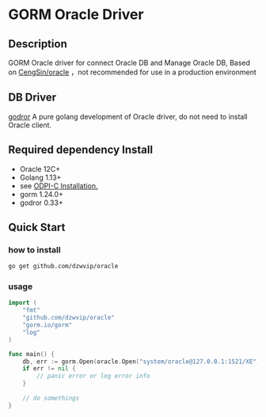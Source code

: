 # GORM Oracle Driver


## Description

GORM Oracle driver for connect Oracle DB and Manage Oracle DB, Based on [CengSin/oracle](https://github.com/CengSin/oracle)
，not recommended for use in a production environment
## DB Driver
[godror](https://github.com/godror/godror) A pure golang development of Oracle driver, do not need to install Oracle client.
## Required dependency Install

- Oracle 12C+
- Golang 1.13+
- see [ODPI-C Installation.](https://oracle.github.io/odpi/doc/installation.html)
- gorm 1.24.0+
- godror 0.33+
## Quick Start
### how to install 
```bash
go get github.com/dzwvip/oracle
```
###  usage

```go
import (
	"fmt"
	"github.com/dzwvip/oracle"
	"gorm.io/gorm"
	"log"
)

func main() {
    db, err := gorm.Open(oracle.Open("system/oracle@127.0.0.1:1521/XE"), &gorm.Config{})
    if err != nil {
        // panic error or log error info
    } 
    
    // do somethings
}
```
